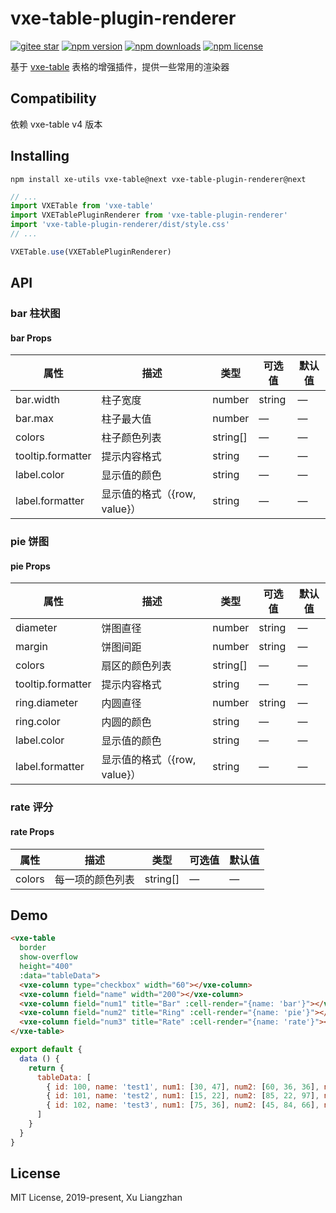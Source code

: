 # vxe-table-plugin-renderer

[![gitee star](https://gitee.com/x-extends/vxe-table-plugin-renderer/badge/star.svg?theme=dark)](https://gitee.com/x-extends/vxe-table-plugin-renderer/stargazers)
[![npm version](https://img.shields.io/npm/v/vxe-table-plugin-renderer.svg?style=flat-square)](https://www.npmjs.com/package/vxe-table-plugin-renderer)
[![npm downloads](https://img.shields.io/npm/dm/vxe-table-plugin-renderer.svg?style=flat-square)](http://npm-stat.com/charts.html?package=vxe-table-plugin-renderer)
[![npm license](https://img.shields.io/github/license/mashape/apistatus.svg)](LICENSE)

基于 [vxe-table](https://github.com/xuliangzhan/vxe-table) 表格的增强插件，提供一些常用的渲染器

## Compatibility

依赖 vxe-table v4 版本  

## Installing

```shell
npm install xe-utils vxe-table@next vxe-table-plugin-renderer@next
```

```javascript
// ...
import VXETable from 'vxe-table'
import VXETablePluginRenderer from 'vxe-table-plugin-renderer'
import 'vxe-table-plugin-renderer/dist/style.css'
// ...

VXETable.use(VXETablePluginRenderer)
```

## API

### bar 柱状图

#### bar Props

| 属性 | 描述 | 类型 | 可选值 | 默认值 |
|------|------|-----|-----|-----|
| bar.width | 柱子宽度 | number | string | — | — |
| bar.max | 柱子最大值 | number | — | — |
| colors | 柱子颜色列表 | string[] | — | — |
| tooltip.formatter | 提示内容格式 | string | — | — |
| label.color | 显示值的颜色 | string | — | — |
| label.formatter | 显示值的格式（{row, value}） | string | — | — |

### pie 饼图

#### pie Props

| 属性 | 描述 | 类型 | 可选值 | 默认值 |
|------|------|-----|-----|-----|
| diameter | 饼图直径 | number | string | — | — |
| margin | 饼图间距 | number | string | — | 1px |
| colors | 扇区的颜色列表 | string[] | — | — |
| tooltip.formatter | 提示内容格式 | string | — | — |
| ring.diameter| 内圆直径 | number | string | — | — |
| ring.color | 内圆的颜色 | string | — | — |
| label.color | 显示值的颜色 | string | — | — |
| label.formatter | 显示值的格式（{row, value}） | string | — | — |

### rate 评分

#### rate Props

| 属性 | 描述 | 类型 | 可选值 | 默认值 |
|------|------|-----|-----|-----|
| colors | 每一项的颜色列表 | string[] | — | — |

## Demo

```html
<vxe-table
  border
  show-overflow
  height="400"
  :data="tableData">
  <vxe-column type="checkbox" width="60"></vxe-column>
  <vxe-column field="name" width="200"></vxe-column>
  <vxe-column field="num1" title="Bar" :cell-render="{name: 'bar'}"></vxe-column>
  <vxe-column field="num2" title="Ring" :cell-render="{name: 'pie'}"></vxe-column>
  <vxe-column field="num3" title="Rate" :cell-render="{name: 'rate'}"></vxe-column>
</vxe-table>
```

```javascript
export default {
  data () {
    return {
      tableData: [
        { id: 100, name: 'test1', num1: [30, 47], num2: [60, 36, 36], num3: 3 },
        { id: 101, name: 'test2', num1: [15, 22], num2: [85, 22, 97], num3: 1 },
        { id: 102, name: 'test3', num1: [75, 36], num2: [45, 84, 66], num3: 5 }
      ]
    }
  }
}
```

## License

MIT License, 2019-present, Xu Liangzhan